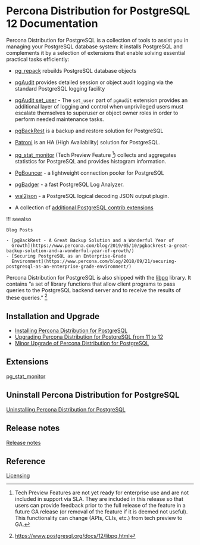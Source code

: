 # Percona Distribution for PostgreSQL 12 Documentation

Percona Distribution for PostgreSQL is a collection of tools to assist you in managing your PostgreSQL
database system: it installs PostgreSQL and complements it by a selection of
extensions that enable solving essential practical tasks efficiently:


* [pg_repack](https://github.com/reorg/pg_repack) rebuilds
PostgreSQL database objects


* [pgAudit](https://www.pgaudit.org/) provides detailed session or object
audit logging via the standard PostgreSQL logging facility


* [pgAudit set_user](https://github.com/pgaudit/set_user) - The `set_user` part of `pgAudit` extension provides an additional layer of logging and control when unprivileged users must escalate themselves to superuser or object owner roles in order to perform needed maintenance tasks.


* [pgBackRest](https://pgbackrest.org/) is a backup and restore solution for
PostgreSQL


* [Patroni](https://patroni.readthedocs.io/en/latest/) is an HA (High Availability) solution for PostgreSQL.


* [pg_stat_monitor](https://github.com/percona/pg_stat_monitor) (Tech Preview Feature [^1]) collects and aggregates statistics for PostgreSQL and provides histogram information.


* [PgBouncer](https://www.pgbouncer.org/) - a lightweight connection pooler for PostgreSQL


* [pgBadger](https://github.com/darold/pgbadger) - a fast PostgreSQL Log Analyzer.


* [wal2json](https://github.com/eulerto/wal2json) - a PostgreSQL logical decoding JSON output plugin.


* A collection of [additional PostgreSQL contrib extensions](https://www.postgresql.org/docs/12/contrib.html)

!!! seealso

    Blog Posts

    - [pgBackRest - A Great Backup Solution and a Wonderful Year of
      Growth](https://www.percona.com/blog/2019/05/10/pgbackrest-a-great-backup-solution-and-a-wonderful-year-of-growth/)
    - [Securing PostgreSQL as an Enterprise-Grade
      Environment](https://www.percona.com/blog/2018/09/21/securing-postgresql-as-an-enterprise-grade-environment/)

Percona Distribution for PostgreSQL is also shipped with the [libpq](https://www.postgresql.org/docs/12/libpq.html) library. It contains “a set of
library functions that allow client programs to pass queries to the PostgreSQL
backend server and to receive the results of these queries.” [^2]

## Installation and Upgrade


- [Installing Percona Distribution for PostgreSQL](installation/installing.md)
- [Upgrading Percona Distribution for PostgreSQL from 11 to 12](installation/major-upgrade.md)
- [Minor Upgrade of Percona Distribution for PostgreSQL](installation/minor-upgrade.md)
 
## Extensions


[pg_stat_monitor](extensions/pg-stat-monitor.md)


## Uninstall Percona Distribution for PostgreSQL


[Uninstalling Percona Distribution for PostgreSQL](uninstalling.md)

## Release notes 

[Release notes](release-notes.md)


## Reference

[Licensing](licensing.md)


[^1]: Tech Preview Features are not yet ready for enterprise use and are not included in support via SLA. They are included in this release so that users can provide feedback prior to the full release of the feature in a future GA release (or removal of the feature if it is deemed not useful). This functionality can change (APIs, CLIs, etc.) from tech preview to GA.

[^2]: https://www.postgresql.org/docs/12/libpq.html



 